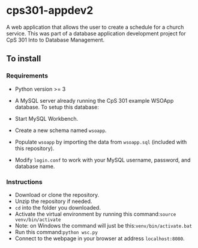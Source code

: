# cps301-appdev2
A web application that allows the user to create a schedule for a church service. This was part of a database application development project for CpS 301 Into to Database Management.

## To install

### Requirements

*   Python version >= 3
*   A MySQL server already running the CpS 301 example WSOApp database. To setup this database:

*   Start MySQL Workbench.
*   Create a new schema named `wsoapp`.
*   Populate `wsoapp` by importing the data from `wsoapp.sql` (included with this repository).
*   Modify `login.conf` to work with your MySQL username, password, and database name.

### Instructions

*   Download or clone the repository.
*   Unzip the repository if needed.
*   `cd` into the folder you downloaded.
*   Activate the virtual environment by running this command:`source venv/bin/activate`
*   Note: on Windows the command will just be this:`venv/bin/activate.bat`
*   Run this command:`python wsc.py`
*   Connect to the webpage in your browser at address `localhost:8080`.
